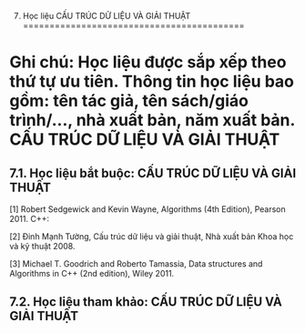 7. Học liệu CẤU TRÚC DỮ LIỆU VÀ GIẢI THUẬT
==========================================

Ghi chú: Học liệu được sắp xếp theo thứ tự ưu tiên. Thông tin học liệu bao gồm: tên tác giả, tên sách/giáo trình/..., nhà xuất bản, năm xuất bản. CẤU TRÚC DỮ LIỆU VÀ GIẢI THUẬT
================================================================================================================================================================================

7.1. Học liệu bắt buộc: CẤU TRÚC DỮ LIỆU VÀ GIẢI THUẬT
------------------------------------------------------

\[1\] Robert Sedgewick and Kevin Wayne, Algorithms (4th Edition),
Pearson 2011. C++:

\[2\] Đinh Mạnh Tường, Cấu trúc dữ liệu và giải thuật, Nhà xuất bản Khoa
học và kỹ thuật 2008.

\[3\] Michael T. Goodrich and Roberto Tamassia, Data structures and
Algorithms in C++ (2nd edition), Wiley 2011.

7.2. Học liệu tham khảo: CẤU TRÚC DỮ LIỆU VÀ GIẢI THUẬT
-------------------------------------------------------

